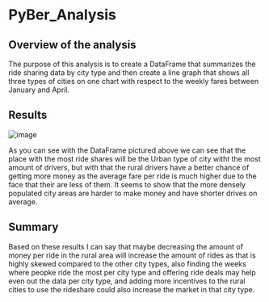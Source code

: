# PyBer_Analysis

## Overview of the analysis
The purpose of this analysis is to create a DataFrame that summarizes the ride sharing data by city type and then create a line graph that shows all three types of cities on one chart with respect to the weekly fares between January and April.

## Results
![image](https://user-images.githubusercontent.com/45521531/115182838-88c03f00-a08f-11eb-8eef-cfa88c1694a4.png)

As you can see with the DataFrame pictured above we can see that the place with the most ride shares will be the Urban type of city witht the most amount of drivers, but with that the rural drivers have a better chance of getting more money as the average fare per ride is much higher due to the face that their are less of them. It seems to show that the more densely populated city areas are harder to make money and have shorter drives on average.

## Summary
Based on these results I can say that maybe decreasing the amount of money per ride in the rural area will increase the amount of rides as that is highly skewed compared to the other city types, also finding the weeks where peopke ride the most per city type and offering ride deals may help even out the data per city type, and adding more incentives to the rural cities to use the rideshare could also increase the market in that city type.
